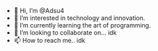 - 👋 Hi, I’m @Adsu4
- 👀 I’m interested in technology and innovation.
- 🌱 I’m currently learning the art of programming.
- 💞️ I’m looking to collaborate on... idk
- 📫 How to reach me.. idk

<!---
Adsu4/Adsu4 is a ✨ special ✨ repository because its `README.md` (this file) appears on your GitHub profile.
You can click the Preview link to take a look at your changes.
--->
